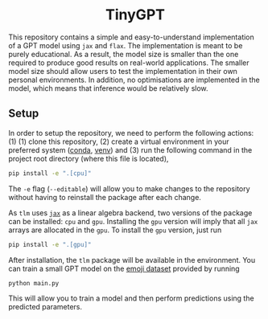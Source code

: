 <h1 align="center">
    TinyGPT
</h1>

This repository contains a simple and easy-to-understand implementation of a GPT model using `jax`
and `flax`. The implementation is meant to be purely educational. As a result, the model size is
smaller than the one required to produce good results on real-world applications. The smaller model
size should allow users to test the implementation in their own personal environments. In addition,
no optimisations are implemented in the model, which means that inference would be relatively slow.

## Setup

In order to setup the repository, we need to perform the following actions: (1) (1) clone this
repository, (2) create a virtual environment in your preferred system
([conda](https://docs.conda.io/en/latest/), [venv](https://docs.python.org/3/library/venv.html)) and
(3) run the following command in the project root directory (where this file is located),

```bash
pip install -e ".[cpu]"
```

The `-e` flag (`--editable`) will allow you to make changes to the repository without having to
reinstall the package after each change. 

As `tlm` uses [`jax`](https://jax.readthedocs.io/en/latest/) as a linear algebra backend, two
versions of the package can be installed: `cpu` and `gpu`. Installing the `gpu` version will imply
that all `jax` arrays are allocated in the `gpu`. To install the `gpu` version, just run

```bash
pip install -e ".[gpu]"
```

After installation, the `tlm` package will be available in the environment. You can train a small
GPT model on the [emoji dataset](./dataset.txt) provided by running

```bash
python main.py
```

This will allow you to train a model and then perform predictions using the predicted parameters.
